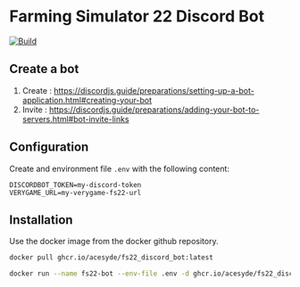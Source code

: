 # Farming Simulator 22 Discord Bot

[![Build](https://github.com/acesyde/fs22_discord_bot/actions/workflows/build.yaml/badge.svg)](https://github.com/acesyde/fs22_discord_bot/actions/workflows/build.yaml)

## Create a bot

1) Create : https://discordjs.guide/preparations/setting-up-a-bot-application.html#creating-your-bot
2) Invite : https://discordjs.guide/preparations/adding-your-bot-to-servers.html#bot-invite-links

## Configuration

Create and environment file `.env` with the following content:

```env
DISCORDBOT_TOKEN=my-discord-token
VERYGAME_URL=my-verygame-fs22-url
```

## Installation

Use the docker image from the docker github repository.

```sh
docker pull ghcr.io/acesyde/fs22_discord_bot:latest

docker run --name fs22-bot --env-file .env -d ghcr.io/acesyde/fs22_discord_bot:latest
```